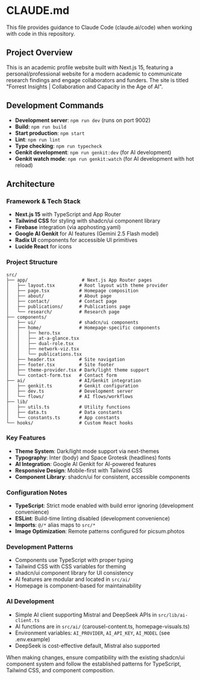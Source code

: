# CLAUDE.md

This file provides guidance to Claude Code (claude.ai/code) when working with code in this repository.

## Project Overview

This is an academic profile website built with Next.js 15, featuring a personal/professional website for a modern academic to communicate research findings and engage collaborators and funders. The site is titled "Forrest Insights | Collaboration and Capacity in the Age of AI".

## Development Commands

- **Development server**: `npm run dev` (runs on port 9002)
- **Build**: `npm run build`
- **Start production**: `npm start`
- **Lint**: `npm run lint`
- **Type checking**: `npm run typecheck`
- **Genkit development**: `npm run genkit:dev` (for AI development)
- **Genkit watch mode**: `npm run genkit:watch` (for AI development with hot reload)

## Architecture

### Framework & Tech Stack
- **Next.js 15** with TypeScript and App Router
- **Tailwind CSS** for styling with shadcn/ui component library
- **Firebase** integration (via apphosting.yaml)
- **Google AI Genkit** for AI features (Gemini 2.5 Flash model)
- **Radix UI** components for accessible UI primitives
- **Lucide React** for icons

### Project Structure
```
src/
├── app/                    # Next.js App Router pages
│   ├── layout.tsx         # Root layout with theme provider
│   ├── page.tsx           # Homepage composition
│   ├── about/             # About page
│   ├── contact/           # Contact page
│   ├── publications/      # Publications page
│   └── research/          # Research page
├── components/
│   ├── ui/                # shadcn/ui components
│   ├── home/              # Homepage-specific components
│   │   ├── hero.tsx
│   │   ├── at-a-glance.tsx
│   │   ├── dual-role.tsx
│   │   ├── network-viz.tsx
│   │   └── publications.tsx
│   ├── header.tsx         # Site navigation
│   ├── footer.tsx         # Site footer
│   ├── theme-provider.tsx # Dark/light theme support
│   └── contact-form.tsx   # Contact form
├── ai/                    # AI/Genkit integration
│   ├── genkit.ts          # Genkit configuration
│   ├── dev.ts             # Development server
│   └── flows/             # AI flows/workflows
├── lib/
│   ├── utils.ts           # Utility functions
│   ├── data.ts            # Data constants
│   └── constants.ts       # App constants
└── hooks/                 # Custom React hooks
```

### Key Features
- **Theme System**: Dark/light mode support via next-themes
- **Typography**: Inter (body) and Space Grotesk (headlines) fonts
- **AI Integration**: Google AI Genkit for AI-powered features
- **Responsive Design**: Mobile-first with Tailwind CSS
- **Component Library**: shadcn/ui for consistent, accessible components

### Configuration Notes
- **TypeScript**: Strict mode enabled with build error ignoring (development convenience)
- **ESLint**: Build-time linting disabled (development convenience)
- **Imports**: `@/*` alias maps to `src/*`
- **Image Optimization**: Remote patterns configured for picsum.photos

### Development Patterns
- Components use TypeScript with proper typing
- Tailwind CSS with CSS variables for theming
- shadcn/ui component library for UI consistency
- AI features are modular and located in `src/ai/`
- Homepage is component-based for maintainability

### AI Development
- Simple AI client supporting Mistral and DeepSeek APIs in `src/lib/ai-client.ts`
- AI functions are in `src/ai/` (carousel-content.ts, homepage-visuals.ts)
- Environment variables: `AI_PROVIDER`, `AI_API_KEY`, `AI_MODEL` (see .env.example)
- DeepSeek is cost-effective default, Mistral also supported

When making changes, ensure compatibility with the existing shadcn/ui component system and follow the established patterns for TypeScript, Tailwind CSS, and component composition.